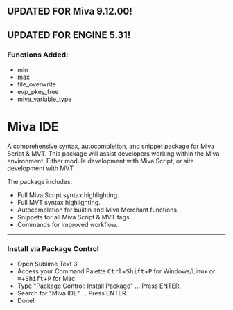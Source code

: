 ## UPDATED FOR Miva 9.12.00!

## UPDATED FOR ENGINE 5.31!
### Functions Added:
* min
* max
* file_overwrite
* evp_pkey_free
* miva_variable_type

# Miva IDE
A comprehensive syntax, autocompletion, and snippet package for Miva Script & MVT. This package will assist developers working within the Miva environment. Either module development with Miva Script, or site development with MVT.

The package includes:
* Full Miva Script syntax highlighting.
* Full MVT syntax highlighting.
* Autocompletion for builtin and Miva Merchant functions.
* Snippets for all Miva Script & MVT tags.
* Commands for improved workflow.

---

### Install via Package Control
* Open Sublime Text 3
* Access your Command Palette <kbd>Ctrl</kbd>+<kbd>Shift</kbd>+<kbd>P</kbd> for Windows/Linux or <kbd>⌘</kbd>+<kbd>Shift</kbd>+<kbd>P</kbd> for Mac.
* Type "Package Control: Install Package" ... Press ENTER.
* Search for "Miva IDE" ... Press ENTER.
* Done!
